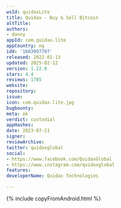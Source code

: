```yaml
---
wsId: quidaxLite
title: Quidax - Buy & Sell Bitcoin
altTitle: 
authors:
- danny
appId: com.quidax.lite
appCountry: ng
idd: '1603997707'
released: 2022-01-13
updated: 2025-02-12
version: 1.22.0
stars: 4.4
reviews: 1785
website: 
repository: 
issue: 
icon: com.quidax.lite.jpg
bugbounty: 
meta: ok
verdict: custodial
appHashes: 
date: 2023-07-21
signer: 
reviewArchive: 
twitter: quidaxglobal
social:
- https://www.facebook.com/QuidaxGlobal
- https://www.instagram.com/quidaxglobal
features: 
developerName: Quidax Technologies

---
```


{% include copyFromAndroid.html %}
